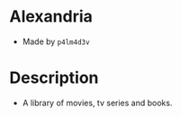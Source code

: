 # Alexandria

  - Made by ```p4lm4d3v```

# Description

  - A library of movies, tv series and books.
  
